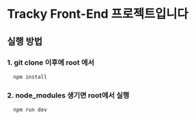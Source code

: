# Tracky Front-End 프로젝트입니다

## 실행 방법

### 1. git clone 이후에 root 에서
```
  npm install
```

### 2. node_modules 생기면 root에서 실행

```
  npm run dev
```
